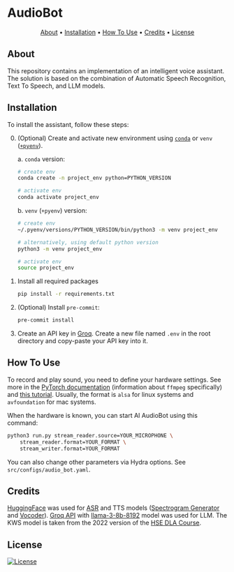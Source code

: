 # AudioBot

<p align="center">
  <a href="#about">About</a> •
  <a href="#installation">Installation</a> •
  <a href="#how-to-use">How To Use</a> •
  <a href="#credits">Credits</a> •
  <a href="#license">License</a>
</p>

## About

This repository contains an implementation of an intelligent voice assistant. The solution is based on the combination of Automatic Speech Recognition, Text To Speech, and LLM models.

## Installation

To install the assistant, follow these steps:

0. (Optional) Create and activate new environment using [`conda`](https://conda.io/projects/conda/en/latest/user-guide/getting-started.html) or `venv` ([`+pyenv`](https://github.com/pyenv/pyenv)).

   a. `conda` version:

   ```bash
   # create env
   conda create -n project_env python=PYTHON_VERSION

   # activate env
   conda activate project_env
   ```

   b. `venv` (`+pyenv`) version:

   ```bash
   # create env
   ~/.pyenv/versions/PYTHON_VERSION/bin/python3 -m venv project_env

   # alternatively, using default python version
   python3 -m venv project_env

   # activate env
   source project_env
   ```

1. Install all required packages

   ```bash
   pip install -r requirements.txt
   ```

2. (Optional) Install `pre-commit`:

   ```bash
   pre-commit install
   ```

3. Create an API key in [Groq](https://groq.com/). Create a new file named `.env` in the root directory and copy-paste your API key into it.

## How To Use

To record and play sound, you need to define your hardware settings. See more in the [PyTorch documentation](https://pytorch.org/audio/2.2.0/generated/torio.io.StreamingMediaDecoder.html#torio.io.StreamingMediaDecoder) (information about `ffmpeg` specifically) and [this tutorial](https://pytorch.org/audio/2.4.0/tutorials/streamreader_advanced_tutorial.html). Usually, the format is `alsa` for linux systems and `avfoundation` for mac systems.

When the hardware is known, you can start AI AudioBot using this command:

```bash
python3 run.py stream_reader.source=YOUR_MICROPHONE \
    stream_reader.format=YOUR_FORMAT \
    stream_writer.format=YOUR_FORMAT
```

You can also change other parameters via Hydra options. See `src/configs/audio_bot.yaml`.

## Credits

[HuggingFace](https://huggingface.co/) was used for [ASR](https://huggingface.co/spaces/openai/whisper) and TTS models ([Spectrogram Generator](https://huggingface.co/espnet/fastspeech2_conformer) and [Vocoder](https://huggingface.co/espnet/fastspeech2_conformer_hifigan)). [Groq API](https://groq.com/) with [llama-3-8b-8192](https://ai.meta.com/blog/meta-llama-3/) model was used for LLM. The KWS model is taken from the 2022 version of the [HSE DLA Course](https://github.com/markovka17/dla).

## License

[![License](https://img.shields.io/badge/license-MIT-blue.svg)](/LICENSE)
